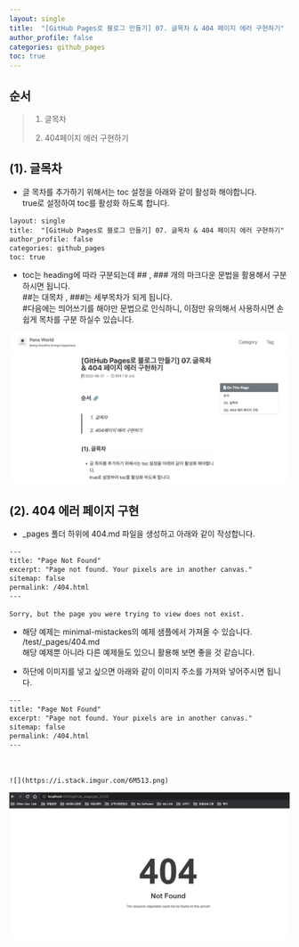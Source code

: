 ```yaml
---
layout: single
title:  "[GitHub Pages로 블로그 만들기] 07. 글목차 & 404 페이지 에러 구현하기"
author_profile: false
categories: github_pages
toc: true
---
```


## 순서

>1. 글목차 
>
>2. 404페이지 에러 구현하기 





## (1). 글목차

- 글 목차를 추가하기 위해서는 toc 설정을 아래와 같이 활성화 해야합니다.  
  true로 설정하여 toc를 활성화 하도록 합니다.

```
layout: single
title:  "[GitHub Pages로 블로그 만들기] 07. 글목차 & 404 페이지 에러 구현하기"
author_profile: false
categories: github_pages
toc: true
```



- toc는 heading에 따라 구분되는데 ## , ### 개의 마크다운 문법을 활용해서 구분 하시면 됩니다.  
  ##는 대목차 , ###는 세부목차가 되게 됩니다.   
  #다음에는 띄어쓰기를 해야만 문법으로 인식하니, 이점만 유의해서 사용하시면 손쉽게 목차를 구분 하실수 있습니다.

![git_07_01](../images/2022-06-21-git_07/git_07_01.png)



## (2). 404 에러 페이지 구현 

- _pages 폴더 하위에 404.md 파일을 생성하고 아래와 같이 작성합니다.

```
---
title: "Page Not Found"
excerpt: "Page not found. Your pixels are in another canvas."
sitemap: false
permalink: /404.html
---

Sorry, but the page you were trying to view does not exist.

```

- 해당 예제는 minimal-mistackes의 예제 샘플에서 가져올 수 있습니다.  
  /test/_pages/404.md  
  해당 예제뿐 아니라 다른 예제들도 있으니 활용해 보면 좋을 것 같습니다.

- 하단에 이미지를 넣고 싶으면 아래와 같이 이미지 주소를 가져와 넣어주시면 됩니다.

```
---
title: "Page Not Found"
excerpt: "Page not found. Your pixels are in another canvas."
sitemap: false
permalink: /404.html
---



![](https://i.stack.imgur.com/6M513.png)
```

![git_07_02](../images/2022-06-21-git_07/git_07_02.png)







